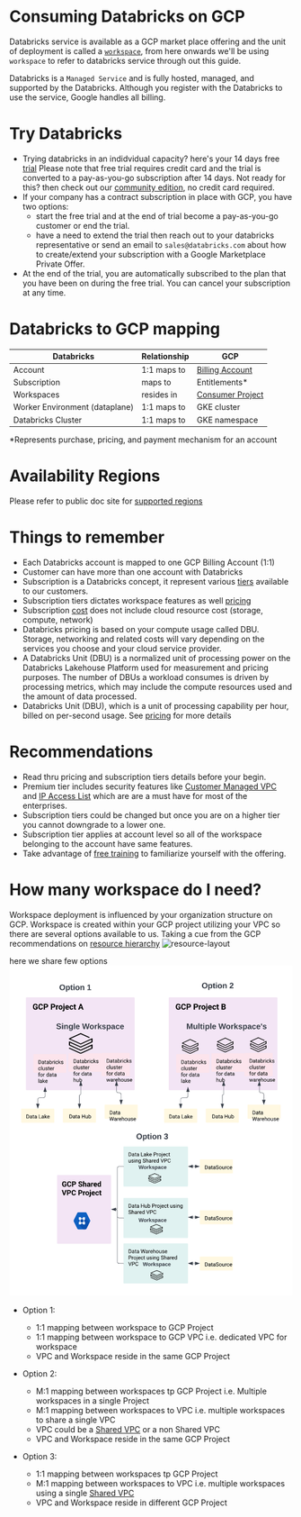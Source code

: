 # Consuming Databricks on GCP
Databricks service is available as a GCP market place offering and the unit of deployment is called a [`workspace`](https://docs.gcp.databricks.com/getting-started/concepts.html#workspace), from here onwards we'll be using `workspace` to refer to databricks service through out this guide.

Databricks is a `Managed Service` and is fully hosted, managed, and supported by the Databricks. Although you register with the Databricks to use the service, Google handles all billing.

# Try Databricks
* Trying databricks in an indidvidual capacity? here's your 14 days free [trial](https://docs.gcp.databricks.com/getting-started/try-databricks-gcp.html#start-a-databricks-free-trial) Please note that free trial requires credit card and the trial is converted to a pay-as-you-go subscription after 14 days. Not ready for this? then check out our [community edition](https://community.cloud.databricks.com/login.html), no credit card required.
* If your company has a contract subscription in place with GCP, you have two options:
  *  start the free trial and at the end of trial become a pay-as-you-go customer or end the trial.
  *  have a need to extend the trial then reach out to your databricks representative or send an email to `sales@databricks.com` about how to create/extend your subscription with a Google Marketplace Private Offer.
*  At the end of the trial, you are automatically subscribed to the plan that you have been on during the free trial. You can cancel your subscription at any time.

# Databricks to GCP mapping

| Databricks  | Relationship  | GCP  |
|---|---|---|
| Account  |  1:1 maps to | [Billing Account](https://cloud.google.com/billing/docs/concepts#overview)  |
| Subscription | maps to | Entitlements* |
| Workspaces | resides in | [Consumer Project](https://cloud.google.com/resource-manager/docs/creating-managing-projects) |
| Worker Environment (dataplane) | 1:1 maps to | GKE cluster |
| Databricks Cluster | 1:1 maps to | GKE namespace |
*Represents purchase, pricing, and payment mechanism for an account

# Availability Regions

Please refer to public doc site for [supported regions](https://docs.gcp.databricks.com/administration-guide/cloud-configurations/gcp/regions.html)

# Things to remember

* Each Databricks account is mapped to one GCP Billing Account (1:1)
* Customer can have more than one account with Databricks
* Subscription is a Databricks concept, it represent various [tiers](https://databricks.com/product/gcp-pricing) available to our customers.
* Subscription tiers dictates workspace features as well [pricing](https://databricks.com/product/gcp-pricing/instance-types)
* Subscription [cost](https://databricks.com/product/pricing) does not include cloud resource cost (storage, compute, network)
* Databricks pricing is based on your compute usage called DBU. Storage, networking and related costs will vary depending on the services you choose and your cloud service provider.
* A Databricks Unit (DBU) is a normalized unit of processing power on the Databricks Lakehouse Platform used for measurement and pricing purposes. The number of DBUs a workload consumes is driven by processing metrics, which may include the compute resources used and the amount of data processed.
* Databricks Unit (DBU), which is a unit of processing capability per hour, billed on per-second usage. See [pricing](https://databricks.com/product/gcp-pricing) for more details

# Recommendations

* Read thru pricing and subscription tiers details before your begin.
* Premium tier includes security features like [Customer Managed VPC](https://docs.gcp.databricks.com/administration-guide/cloud-configurations/gcp/customer-managed-vpc.html) and [IP Access List](https://docs.gcp.databricks.com/security/network/ip-access-list.html) which are are a must have for most of the enterprises.
* Subscription tiers could be changed but once you are on a higher tier you cannot downgrade to a lower one.
* Subscription tier applies at account level so all of the workspace belonging to the account have same features.
* Take advantage of [free training](https://docs.gcp.databricks.com/getting-started/free-training.html) to familiarize yourself with the offering.

# How many workspace do I need?

Workspace deployment is influenced by your organization structure on GCP. Workspace is created within your GCP project utilizing your VPC so there are several options available to us. Taking a cue from the GCP recommendations on [resource hierarchy](https://cloud.google.com/resource-manager/docs/cloud-platform-resource-hierarchy)
![resource-layout](https://cloud.google.com/resource-manager/img/cloud-hierarchy.svg)

here we share few options
![deployment-patterns](./images/GCP-Databricks%20Workspace-Deployment%20Patterns.png)

* Option 1:
  * 1:1 mapping between workspace to GCP Project
  * 1:1 mapping between workspace to GCP VPC i.e. dedicated VPC for workspace
  * VPC and Workspace reside in the same GCP Project

* Option 2:
  * M:1 mapping between workspaces tp GCP Project i.e. Multiple workspaces in a single Project
  * M:1 mapping between workspaces to VPC i.e. multiple workspaces to share a single VPC
  * VPC could be a [Shared VPC](https://cloud.google.com/vpc/docs/shared-vpc) or a non Shared VPC
  * VPC and Workspace reside in the same GCP Project

* Option 3:
  * 1:1 mapping between workspaces tp GCP Project
  * M:1 mapping between workspaces to VPC i.e. multiple workspaces using a single [Shared VPC](https://cloud.google.com/vpc/docs/shared-vpc)
  * VPC and Workspace reside in different GCP Project